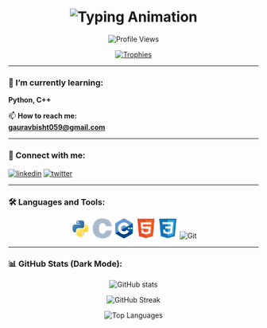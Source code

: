 <!-- Gaurav Bisht Profile README -->

<h1 align="center">
  <img src="https://readme-typing-svg.demolab.com?font=Fira+Code&size=28&duration=2500&pause=1000&color=00F7FF&center=true&vCenter=true&width=500&lines=Hi+👋,+I'm+Gaurav+Bisht;Python+Developer+from+India" alt="Typing Animation" />
</h1>

<p align="center">
  <img src="https://komarev.com/ghpvc/?username=gaurav-bca&label=Profile%20views&color=00f7ff&style=flat" alt="Profile Views" />
</p>

<p align="center">
  <a href="https://github.com/ryo-ma/github-profile-trophy">
    <img src="https://github-profile-trophy.vercel.app/?username=gaurav-bca&theme=darkhub" alt="Trophies" />
  </a>
</p>

---

### 🌱 I’m currently learning:
**Python, C++**

📫 **How to reach me:**  
**gauravbisht059@gmail.com**

---

### 🔗 Connect with me:
<p align="left">
  <a href="https://www.linkedin.com/" target="blank"><img align="center" src="https://cdn.jsdelivr.net/npm/simple-icons@3.0.1/icons/linkedin.svg" alt="linkedin" height="30" width="40" /></a>
  <a href="https://twitter.com/" target="blank"><img align="center" src="https://cdn.jsdelivr.net/npm/simple-icons@3.0.1/icons/twitter.svg" alt="twitter" height="30" width="40" /></a>
</p>

---

### 🛠 Languages and Tools:
<p align="center">
  <img src="https://raw.githubusercontent.com/devicons/devicon/master/icons/python/python-original.svg" alt="Python" width="40" height="40"/> 
  <img src="https://raw.githubusercontent.com/devicons/devicon/master/icons/c/c-original.svg" alt="C" width="40" height="40"/> 
  <img src="https://raw.githubusercontent.com/devicons/devicon/master/icons/cplusplus/cplusplus-original.svg" alt="C++" width="40" height="40"/> 
  <img src="https://raw.githubusercontent.com/devicons/devicon/master/icons/html5/html5-original.svg" alt="HTML" width="40" height="40"/> 
  <img src="https://raw.githubusercontent.com/devicons/devicon/master/icons/css3/css3-original.svg" alt="CSS" width="40" height="40"/> 
  <img src="https://www.vectorlogo.zone/logos/git-scm/git-scm-icon.svg" alt="Git" width="40" height="40"/> 
</p>

---

### 📊 GitHub Stats (Dark Mode):
<p align="center">
  <img src="https://github-readme-stats.vercel.app/api?username=gaurav-bca&show_icons=true&theme=radical" alt="GitHub stats"/>
</p>

<p align="center">
  <img src="https://github-readme-streak-stats.herokuapp.com?user=gaurav-bca&theme=radical&hide_border=true" alt="GitHub Streak" />
</p>

<p align="center">
  <img src="https://github-readme-stats.vercel.app/api/top-langs?username=gaurav-bca&show_icons=true&locale=en&layout=compact&theme=radical" alt="Top Languages" />
</p>
